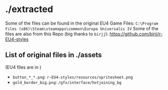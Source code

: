 # ./extracted

Some of the files can be found in the original EU4 Game Files: `C:\Program Files (x86)\Steam\steamapps\common\Europa Universalis IV`
Some of the files are also from this Repo (big thanks to `birjj`):
<https://github.com/birjj/r-EU4-styles>

## List of original files in ./assets

(EU4 files are in )

* `button_*_*.png`: `r-EU4-styles/resources/spritesheet.png`
* `gold_border_big.png`: `/gfx/interface/hotjoining_bg`
